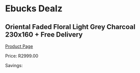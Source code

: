 
# Ebucks Dealz
## Oriental Faded Floral Light Grey Charcoal 230x160 + Free Delivery
[Product Page](https://www.ebucks.com/web/shop/productSelected.do?prodId=1210523498&catId=1209942745)

Price: R2999.00

Savings: 


	